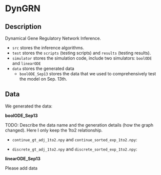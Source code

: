 # DynGRN 

## Description
Dynamical Gene Regulatory Network Inference. 

* `src` stores the inference algorithms.
* `test` stores the `scripts` (testing scripts) and `results` (testing results).
* `simulator` stores the simulation code, include two simulators: `boolODE` and `linearODE`
* `data` stores the generated data
  * `boolODE_Sep13` stores the data that we used to comprehensively test the model on Sep. 13th.



## Data
We generated the data:

**boolODE_Sep13**

TODO: Describe the data name and the generation details (how the graph changed). Here I only keep the 1to2 relationship.

* `continue_gt_adj_1to2.npy` and `continue_sorted_exp_1to2.npy`:
  
* `discrete_gt_adj_1to2.npy` and `discrete_sorted_exp_1to2.npy`:

**linearODE_Sep13**

Please add data